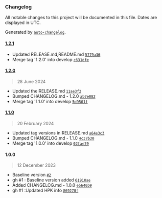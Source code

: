 ### Changelog

All notable changes to this project will be documented in this file. Dates are displayed in UTC.

Generated by [`auto-changelog`](https://github.com/CookPete/auto-changelog).

#### [1.2.1](https://github.com/rdkcentral/rdk-hpk-documentation/compare/1.2.0...1.2.1)

- Updated RELEASE.md,README.md [`5779a36`](https://github.com/rdkcentral/rdk-hpk-documentation/commit/5779a362cff6f0e78ba0c6e6bf4a97629d43def5)
- Merge tag '1.2.0' into develop [`c631dfe`](https://github.com/rdkcentral/rdk-hpk-documentation/commit/c631dfebb31dde534d018cd995a9cf721045e0f6)

#### [1.2.0](https://github.com/rdkcentral/rdk-hpk-documentation/compare/1.1.0...1.2.0)

> 28 June 2024

- Updated the RELEASE.md [`11ae3f2`](https://github.com/rdkcentral/rdk-hpk-documentation/commit/11ae3f232ec623cae30efff98c6bdcbead0cf6f4)
- Bumped CHANGELOG.md - 1.2.0 [`ab7e082`](https://github.com/rdkcentral/rdk-hpk-documentation/commit/ab7e082dc75741f1196d20af24c529144bd954cc)
- Merge tag '1.1.0' into develop [`5d9501f`](https://github.com/rdkcentral/rdk-hpk-documentation/commit/5d9501fe387edf625034ded63ce5cf08cd737557)

#### [1.1.0](https://github.com/rdkcentral/rdk-hpk-documentation/compare/1.0.0...1.1.0)

> 20 February 2024

- Updated tag versions in RELEASE.md [`a64e3c3`](https://github.com/rdkcentral/rdk-hpk-documentation/commit/a64e3c34ccc8c4ce347210160209cae25c7a9317)
- Bumped CHANGELOG.md - 1.1.0 [`4c37b30`](https://github.com/rdkcentral/rdk-hpk-documentation/commit/4c37b30fe480fc7095e38cc09be11ea742915c1c)
- Merge tag '1.0.0' into develop [`02fae79`](https://github.com/rdkcentral/rdk-hpk-documentation/commit/02fae7985193bdf337769d83f5ec4ed7d539b5e3)

#### 1.0.0

> 12 December 2023

-  Baseline version [`#2`](https://github.com/rdkcentral/rdk-hpk-documentation/pull/2)
- gh #1 : Baseline version added [`61910ae`](https://github.com/rdkcentral/rdk-hpk-documentation/commit/61910ae5c25d8802aa9d1ece9a1a2927575e0539)
- Added CHANGELOG.md - 1.0.0 [`eb640b9`](https://github.com/rdkcentral/rdk-hpk-documentation/commit/eb640b94636096d4bff84c792740065115139ecd)
- gh #1 :Updated HPK info [`869270f`](https://github.com/rdkcentral/rdk-hpk-documentation/commit/869270f5bba3d49f3083f540e78f191c9cc86f1f)
